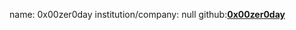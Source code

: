 name: 0x00zer0day
institution/company: null
github:[**0x00zer0day**](https://github.com/0x00zer0day)
